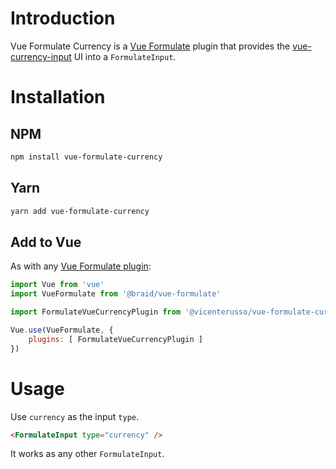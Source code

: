 # Introduction

Vue Formulate Currency is a [Vue Formulate][1] plugin that provides the
[vue-currency-input][2] UI into a `FormulateInput`.

# Installation

## NPM
```sh
npm install vue-formulate-currency
```
## Yarn
```sh
yarn add vue-formulate-currency
```

## Add to Vue

As with any [Vue Formulate plugin][3]:

```javascript
import Vue from 'vue'
import VueFormulate from '@braid/vue-formulate'

import FormulateVueCurrencyPlugin from '@vicenterusso/vue-formulate-currency'

Vue.use(VueFormulate, {
    plugins: [ FormulateVueCurrencyPlugin ]
})
```

# Usage

Use `currency` as the input `type`. 

```html
<FormulateInput type="currency" />
```

It works as any other `FormulateInput`.

[1]: https://vueformulate.com
[2]: https://dm4t2.github.io/vue-currency-input/
[3]: https://vueformulate.com/guide/plugins/